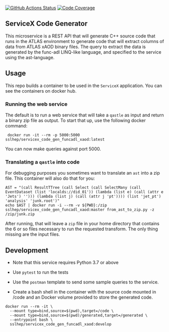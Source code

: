 [![GitHub Actions Status](https://github.com/ssl-hep/ServiceX_Code_Generator_FuncADL_xAOD/workflows/CI/CD/badge.svg)](https://github.com/ssl-hep/ServiceX_Code_Generator_FuncADL_xAOD/actions)
[![Code Coverage](https://codecov.io/gh/ssl-hep/ServiceX_Code_Generator_FuncADL_xAOD/graph/badge.svg)](https://codecov.io/gh/ssl-hep/ServiceX_Code_Generator_FuncADL_xAOD)


ServiceX Code Generator
-----------------------
This microservice is a REST API that will generate C++ source code that runs in 
the ATLAS environment to generate code that will extract columns of data from 
ATLAS xAOD binary files. The query to extract the data is generated by the 
func-adl LINQ-like language, and specified to the service using the ast-language.

Usage
-----
This repo builds a container to be used in the `ServiceX` application. You can 
see the containers on docker hub.

### Running the web service

The default is to run a web service that will take a `qastle` as input and 
return a binary zip file as output. To start that up, use the following 
docker command:

```
 docker run -it --rm -p 5000:5000  sslhep/servicex_code_gen_funcadl_xaod:latest
```

You can now make queries against port 5000.

### Translating a `qastle` into code
For debugging purposes you sometimes want to translate an `ast` into a zip file. 
This container will also do that for you:

```
AST = "(call ResultTTree (call Select (call SelectMany (call EventDataset (list 'localds://did_01')) (lambda (list e) (call (attr e 'Jets') ''))) (lambda (list j) (call (attr j 'pt')))) (list 'jet_pt') 'analysis' 'junk.root')" 
echo $AST | docker run -i --rm -v ${PWD}:/zip sslhep/servicex_code_gen_funcadl_xaod:master from_ast_to_zip.py -z /zip/junk.zip
```

After running, that will leave a `zip` file in your home directory that contains 
the 6 or so files necessary to run the requested transform. The only thing 
missing are the input files.



Development
-----------
- Note that this service requires Python 3.7 or above
- Use `pytest` to run the tests
- Use the `postman` template to send some sample queries to the service.

- Create a bash shell in the container with the source code mounted in /code
and an Docker volume provided to store the generated code.

```
docker run --rm -it \
  --mount type=bind,source=$(pwd),target=/code \
  --mount type=bind,source=$(pwd)/generated,target=/generated \
  --entrypoint bash \
  sslhep/servicex_code_gen_funcadl_xaod:develop 
```


